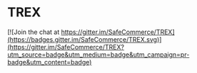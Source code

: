 # TREX

[![Join the chat at https://gitter.im/SafeCommerce/TREX](https://badges.gitter.im/SafeCommerce/TREX.svg)](https://gitter.im/SafeCommerce/TREX?utm_source=badge&utm_medium=badge&utm_campaign=pr-badge&utm_content=badge)